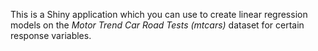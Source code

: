 This is a Shiny application which you can use to create linear regression models on the *Motor Trend Car Road Tests (mtcars)* dataset for certain response variables.
